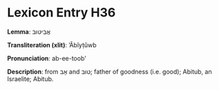 # Lexicon Entry H36

**Lemma**: אֲבִיטוּב

**Transliteration (xlit)**: ʼĂbîyṭûwb

**Pronunciation**: ab-ee-toob'

**Description**:
from אָב and טוּב; father of goodness (i.e. good); Abitub, an Israelite; Abitub.
